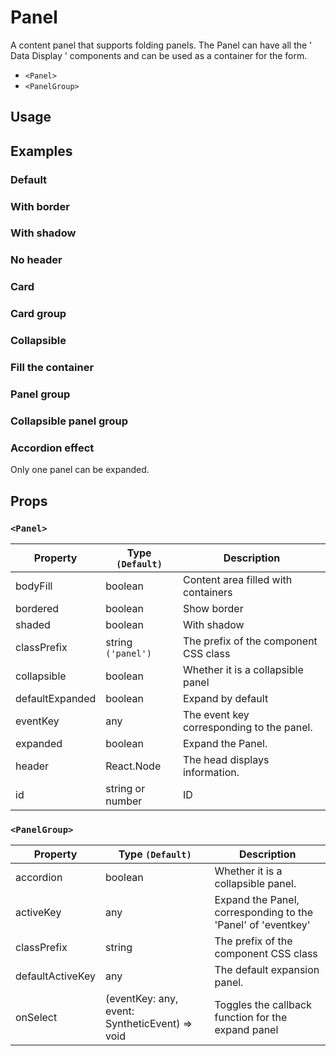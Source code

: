 # Panel

A content panel that supports folding panels. The Panel can have all the ' Data Display ' components and can be used as a container for the form.

- `<Panel>`
- `<PanelGroup>`

## Usage

<!--{include:(components/panel/fragments/import.md)}-->

## Examples

### Default

<!--{include:`basic.md`}-->

### With border

<!--{include:`bordered.md`}-->

### With shadow

<!--{include:`shaded.md`}-->

### No header

<!--{include:`no-header.md`}-->

### Card

<!--{include:`card.md`}-->

### Card group

<!--{include:`card-grid.md`}-->

### Collapsible

<!--{include:`collapsible.md`}-->

### Fill the container

<!--{include:`body-fill.md`}-->

### Panel group

<!--{include:`panel-group.md`}-->

### Collapsible panel group

<!--{include:`accordion-group.md`}-->

### Accordion effect
Only one panel can be expanded.

<!--{include:`accordion-group-active.md`}-->

## Props

### `<Panel>`

| Property        | Type `(Default)`   | Description                               |
| --------------- | ------------------ | ----------------------------------------- |
| bodyFill        | boolean            | Content area filled with containers       |
| bordered        | boolean            | Show border                               |
| shaded          | boolean            | With shadow                               |
| classPrefix     | string `('panel')` | The prefix of the component CSS class     |
| collapsible     | boolean            | Whether it is a collapsible panel         |
| defaultExpanded | boolean            | Expand by default                         |
| eventKey        | any                | The event key corresponding to the panel. |
| expanded        | boolean            | Expand the Panel.                         |
| header          | React.Node         | The head displays information.            |
| id              | string or number   | ID                                        |

### `<PanelGroup>`

| Property         | Type `(Default)`                               | Description                                                  |
| ---------------- | ---------------------------------------------- | ------------------------------------------------------------ |
| accordion        | boolean                                        | Whether it is a collapsible panel.                           |
| activeKey        | any                                            | Expand the Panel, corresponding to the 'Panel' of 'eventkey' |
| classPrefix      | string                                         | The prefix of the component CSS class                        |
| defaultActiveKey | any                                            | The default expansion panel.                                 |
| onSelect         | (eventKey: any, event: SyntheticEvent) => void | Toggles the callback function for the expand panel           |
